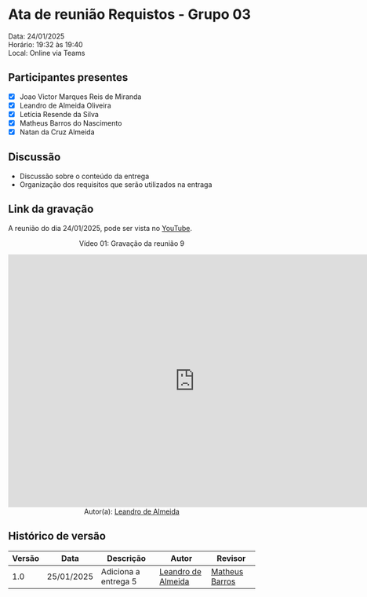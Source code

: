 # Ata de reunião Requistos - Grupo 03

Data: 24/01/2025 <br>
Horário: 19:32 às 19:40 <br>
Local: Online via Teams

## Participantes presentes

- [x] Joao Victor Marques Reis de Miranda
- [x] Leandro de Almeida Oliveira
- [x] Letícia Resende da Silva
- [x] Matheus Barros do Nascimento
- [x] Natan da Cruz Almeida

## Discussão

- Discussão sobre o conteúdo da entrega
- Organização dos requisitos que serão utilizados na entraga


## Link da gravação
A reunião do dia 24/01/2025, pode ser vista no [YouTube](https://www.youtube.com/watch?v=N1alMrJa-WU).</p>

<center>
    <p>Vídeo 01: Gravação da reunião 9</p>
    <iframe width="760" height="515" src="https://www.youtube.com/embed/IDpxplXJziE?si=4pAJ60FHxNnPkjFA" title="YouTube video player" frameborder="0" allow="accelerometer; autoplay; clipboard-write; encrypted-media; gyroscope; picture-in-picture; web-share" referrerpolicy="strict-origin-when-cross-origin" allowfullscreen></iframe>
</center>

<center>
Autor(a): <a href="https://github.com/leomitx10" target = "_blank">Leandro de Almeida</a></h6>
</center>

## Histórico de versão

<center>

| Versão | Data       | Descrição                | Autor                                       | Revisor                                      |
| ------ | ---------- | ------------------------ | ------------------------------------------------ | ------------------------------------------------ |
|  1.0   | 25/01/2025 |   Adiciona a entrega 5   | [Leandro de Almeida](https://github.com/leomitx10) | [Matheus Barros ](https://github.com/Ninja-Haiyai)| 

</center>